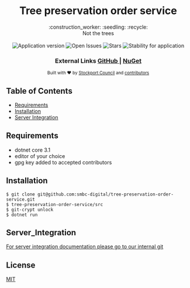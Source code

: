 <h1 align="center">Tree preservation order service</h1>

<div align="center">
  :construction_worker: :seedling: :recycle:
</div>
<div align="center">
  Not the trees
</div>

<br />

<div align="center">
  <img alt="Application version" src="https://img.shields.io/badge/version-1.0.0-brightgreen.svg?style=flat-square" />
  <img alt="Open Issues" src="https://img.shields.io/github/issues/smbc-digital/tree-preservation-order-service">
    <img alt="Stars" src="https://img.shields.io/github/stars/smbc-digital/tree-preservation-order-service">
  <img alt="Stability for application" src="https://img.shields.io/badge/stability-experimental-orange.svg?style=flat-square" />
</div>

<div align="center">
  <h3>
    External Links
    <a href="https://github.com/smbc-digital">
      GitHub
    </a>
    <span> | </span>
    <a href="https://www.nuget.org/profiles/Stockport-Council">
      NuGet
    </a>
  </h3>
</div>

<div align="center">
  <sub>Built with ❤︎ by
  <a href="https://www.stockport.gov.uk">Stockport   Council</a> and
  <a href="">
    contributors
  </a>
</div>

## Table of Contents
- [Requirements](#requirements)
- [Installation](#installation)
- [Server Integration](#server_integration)

## Requirements
- dotnet core 3.1
- editor of your choice
- gpg key added to accepted contributors


## Installation
```console
$ git clone git@github.com:smbc-digital/tree-preservation-order-service.git
$ tree-preservation-order-service/src
$ git-crypt unlock
$ dotnet run
```

## Server_Integration

[For server integration documentation please go to our internal git](https://git.stockport.gov.uk/devs/dts-documentation/wikis/Verint-Service-Integration)


## License
[MIT](https://tldrlegal.com/license/mit-license)
